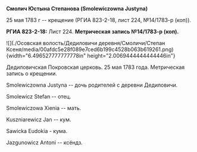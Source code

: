 **Смолич Юстына Степанова (Smolewiczowna Justyna)**

25 мая 1783 г -- крещение (РГИА 823-2-18, лист 224, №14/1783-р (коп)).

**РГИА 823-2-18:** Лист 224. **Метрическая запись №14/1783-р (коп).**

![](./Осовская волость/Дедиловичи деревня/Смоличи/Степан Ксеня/media/00afdc5e28f089e7ced6b199c4528b063b619261.png){width="6.496527777777778in"
height="2.0069444444444446in"}

Дедиловичская Покровская церковь. 25 мая 1783 года. Метрическая запись о
крещении.

Smolewiczowna Justyna -- дочь родителей с деревни Дедиловичи.

Smolewicz Stefan -- отец.

Smolewiczowa Xienia -- мать.

Kuszniarewicz Jan -- кум.

Sawicka Eudokia - кума.

Jazgunowicz Antoni -- ксёндз.
